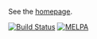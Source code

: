 See the [homepage](http://company-mode.github.com/).

[![Build Status](https://travis-ci.org/company-mode/company-mode.png?branch=master)](https://travis-ci.org/company-mode/company-mode)
[![MELPA](https://melpa.org/packages/company-badge.svg)](https://melpa.org/#/company)
